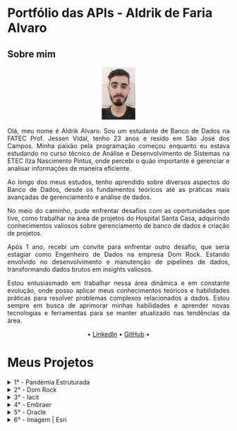 # Portfólio das APIs - Aldrik de Faria Alvaro
<h2>Sobre mim</h2>
<p align="center"><img src="https://raw.githubusercontent.com/Aldrik-Alvaro/bertoti/main/portfolio/IMG_20230921_181017.jpg" width="15%"></p>

<p align="justify">
Olá, meu nome é Aldrik Alvaro. Sou um estudante de Banco de Dados na FATEC Prof. Jessen Vidal, tenho 23 anos e resido em São José dos Campos. Minha paixão pela programação começou enquanto eu estava estudando no curso técnico de Análise e Desenvolvimento de Sistemas na ETEC Ilza Nascimento Pintus, onde percebi o quão importante é gerenciar e analisar informações de maneira eficiente.
</p>

<p align="justify">
Ao longo dos meus estudos, tenho aprendido sobre diversos aspectos do Banco de Dados, desde os fundamentos teóricos até as práticas mais avançadas de gerenciamento e análise de dados.  
</p>

<p align="justify">
No meio do caminho, pude enfrentar desafios com as oportunidades que tive, como trabalhar na área de projetos do Hospital Santa Casa, adquirindo conhecimentos valiosos sobre gerenciamento de banco de dados e criação de projetos.
</p>

<p align="justify">
Após 1 ano, recebi um convite para enfrentar outro desafio, que seria estagiar como Engenheiro de Dados na empresa Dom Rock. Estando envolvido no desenvolvimento e manutenção de pipelines de dados, transformando dados brutos em insights valiosos.
</p>

<p align="justify">
Estou entusiasmado em trabalhar nessa área dinâmica e em constante evolução, onde posso aplicar meus conhecimentos teóricos e habilidades práticas para resolver problemas complexos relacionados a dados. Estou sempre em busca de aprimorar minhas habilidades e aprender novas tecnologias e ferramentas para se manter atualizado nas tendências da área.
</p>


<p align="center">• <a href="https://www.linkedin.com/in/aldrikalvaro/">LinkedIn</a> • <a href="https://github.com/Aldrik-Alvaro">GitHub</a> •</p>





# Meus Projetos


<details>
  <summary>1° - Pandemia Estruturada</summary>

## Pandemia Estruturada

- **1º Semestre** • 6/2021 • [Repositório Github](https://github.com/Aldrik-Alvaro/CarcaraAPI)
- Parceiro Acadêmico: [Fatec](https://fatecsjc-prd.azurewebsites.net/)

![Imagem](https://raw.githubusercontent.com/Aldrik-Alvaro/portifolio/main/videos%20e%20imagens/1%20Semestre/1.jpg)


Em 6/2021, trabalhei no projeto da API com o Parceiro Acadêmico Fatec.
<p align="justify">
Nosso objetivo foi analisar os dados da COVID-19 no estado de São Paulo e entregá-los ao usuário de forma clara e contextualizada, por meio de visualizações gráficas. Sendo a simplicidade um dos princípios do projeto, as visualizações serão geradas pensando prioritariamente na utilidade prática que podem oferecer ao cliente.
</p>

![gif2](https://github.com/Aldrik-Alvaro/portifolio/blob/main/videos%20e%20imagens/1%20Semestre/1.gif)
![gif3](https://github.com/Aldrik-Alvaro/portifolio/blob/main/videos%20e%20imagens/1%20Semestre/2.gif)

### Funcionalidades
<details>
  <summary><b>Páginas Informativas</b></summary>
  O sistema fornecia informações detalhadas sobre casos e óbitos, taxa de vacinação e leitos disponíveis, oferecendo esses dados de maneira acessível e direta aos usuários.
</details>
<details>
  <summary><b>Filtragem de Dados</b></summary>
  Foi implementada uma variedade de filtros que permitem aos usuários selecionar estados e municípios por data, possibilitando a obtenção de insights valiosos sobre a pandemia.
</details>
<details>
  <summary><b>Painéis Totalizadores</b></summary>
  O sistema incluía uma aba com painéis totalizadores, apresentando informações relevantes sobre o andamento da pandemia de forma consolidada.
</details>


### Tecnologias Utilizadas

- [Python](https://www.python.org/): Linguagem utilizada para desenvolvimento do back-end.
- [Flask](https://flask.palletsprojects.com/): Framework utilizado para facilitar a configuração e o gerenciamento das dependências no desenvolvimento em Python.
- [JavaScript](https://developer.mozilla.org/pt-BR/docs/Web/JavaScript): Linguagem usada para o desenvolvimento do front-end.
- [HTML](https://developer.mozilla.org/pt-BR/docs/Web/HTML): Utilizado para estruturar e criar o conteúdo das páginas web, não está diretamente relacionado à comunicação entre o front-end e o back-end, mas sim à criação de interfaces visuais.


### Contribuições Pessoais

#### Desenvolvimento do Front-end:
 - Atuei no desenvolvimento do front-end, implementando funcionalidades como a criação de páginas informativas, filtros de dados e painéis totalizadores.

#### Comunicação entre front-end e back-end:
 - Assegurei uma comunicação entre as camadas front-end e back-end, utilizando APIs RESTful para garantir a correta transmissão de informações e dados.


### Hard Skills
 <table>
    <tr>
      <th width="300px">Tecnologia/Metodologia</th>
      <th width="300px">Classificação</th>
    </tr>
    <tr>
      <td>Python</td>
      <td>★★☆☆☆</td>
    </tr>
    <tr>
      <td>HTML</td>
      <td>★★☆☆☆</td>
    </tr>
    <tr>
      <td>Flask</td>
      <td>★☆☆☆☆</td>
    </tr>
  </table>

  ### Soft Skills

**Adaptabilidade**
- <p align="justify">Trabalhando com diversas linguagens e tecnologias que eu nunca havia utilizado antes, consegui adaptar e expandir meu conhecimento para novos horizontes.</p>
**Trabalho em Equipe**
- <p align="justify">Como meu primeiro projeto na Fatec, esse foi também o meu primeiro projeto em equipe utilizando a metodologia Scrum. Essa experiência me ensinou que o trabalho em equipe é fundamental para o sucesso do projeto.</p>

</details>














<details>
  <summary>2° - Dom Rock</summary>

## Dom Rock

- **2º Semestre** • 2/2023 • [Repositório Github](https://github.com/Aldrik-Alvaro/Dom_Rock)
- Parceiro Acadêmico: [Dom Rock](https://www.domrock.net/)

![Imagem](https://github.com/Aldrik-Alvaro/Dom_Rock/blob/main/GIT/cabecario2.jpg)

Em 2/2023, trabalhei no projeto da API com o Parceiro Acadêmico Dom Rock.
<p align="justify">
O desafio foi desenvolver uma solução para gerenciar a ativação de clientes na plataforma Dom Rock, integrando dados de parâmetros e variáveis de cada cliente para alocação de recursos. A equipe Fluffy desenvolveu um Sistema de Gerenciamento de Clientes em Java, com funcionalidades de cadastro, consulta, edição, relatórios, logs e exportação, e com níveis de acesso para garantir segurança dos dados.
</p>

![Gif](https://raw.githubusercontent.com/Aldrik-Alvaro/Dom_Rock/main/GIT/prototipo.gif)
![Imagem](https://github.com/Aldrik-Alvaro/portifolio/blob/main/videos%20e%20imagens/2%20Semestre/3.jpg)

### Funcionalidades

Funcionalidades
<details>
  <summary><b>Gestão de Clientes</b></summary>
O sistema permite registrar todas as informações dos clientes, incluindo detalhes de contato e endereço. Isso facilita a administração do relacionamento com o cliente, oferecendo uma visão consolidada e de fácil acesso.

</details>
<details>
  <summary><b>Catalogação de Soluções</b></summary>
Há uma base de dados que mantém um catálogo detalhado das soluções e módulos oferecidos pela Dom Rock, destacando funcionalidades e versões disponíveis. Isso proporciona uma referência rápida e precisa sobre os produtos da empresa, tanto para a equipe interna quanto para os clientes.

</details>
<details>
  <summary><b>Processo de Ativação</b></summary>
O sistema define e gerencia o processo de ativação, dividindo-o em etapas específicas, cada uma com recursos e definições predefinidos. Isso garante uma ativação organizada e registra o progresso para uma visão clara do status de cada cliente.

</details>
<details>
  <summary><b>Relatórios e Consultas</b></summary>
As funcionalidades de consulta e relatórios oferecem uma análise detalhada dos dados, permitindo aos usuários visualizar métricas importantes, como desempenho por cliente, tipo de solução ativada e estágio do processo de ativação. Esses insights ajudam nas decisões estratégicas, proporcionando uma compreensão completa do ambiente operacional.

</details>


### Tecnologias Utilizadas

- [Java SE 14](https://www.oracle.com/java/): Linguagem para desenvolvimento do back-end em Java.
- [JavaFX](https://openjfx.io/): Plataforma para criação de interfaces gráficas em Java.
- [JavaScript](https://developer.mozilla.org/pt-BR/docs/Web/JavaScript): Linguagem para o desenvolvimento do front-end.
- [SQL Server](https://www.microsoft.com/pt-br/sql-server): Sistema Gerenciador de Banco de Dados (SGBD).

### Contribuições Pessoais


#### Desenvolvimento do Banco de dados:
Como Desenvolvedor responsavel por criar e gerenciar o banco de dados SQL Server, trabalhei desde seu design, estruturação e implementação de Tabelas, Gatilhos e Funções. Minhas atividades envolveram:
 - Design do banco de dados.
 - Criação e gerenciamentos de tabelas, gatilhos e funções.
 - Criação de views para a visualização de insights.
 


### Hard Skills
 <table>
    <tr>
      <th width="300px">Tecnologia/Metodologia</th>
      <th width="300px">Classificação</th>
    </tr>
    <tr>
      <td>SQL Server</td>
      <td>★★★★☆</td>
    </tr>
    <tr>
      <td>Java</td>
      <td>★★☆☆☆</td>
    </tr>
  </table>


### Soft Skills

**Resolução de Problemas**
- <p align="justify">
Durante o projeto, após uma das entregas, surgiu a necessidade de refatorar o banco de dados para melhor alinhar com os requisitos do cliente. Nesse momento, a comunicação com o Product Owner foi fundamental para compreender plenamente as expectativas e necessidades do cliente, garantindo que as alterações fossem apropriadas e eficazes.</p>
**Comunicação eficaz**
- <p align="justify">Durante o desenvolvimento, recebemos muitos feedbacks do cliente que nos direcionam ao caminho correto. Foi essencial entender detalhadamente as necessidades do cliente para garantir que o produto final atende-se às suas expectativas. Utilizei essas informações para ajustar nossas abordagens e aprimorar continuamente o projeto.</p>

</details>















<details>
  <summary>3° - Iacit</summary>

## Iacit

- **3º Semestre** • 6/2022 • [Repositório Github](https://github.com/fluffyfatec/Iacit)
- Parceiro Acadêmico: [Iacit](https://www.iacit.com.br/)

![Imagem](https://github.com/fluffyfatec/Iacit/blob/Sprint-1/GIT/cabecario%20(3).jpg)


Em 6/2022, trabalhei no projeto da API com o Parceiro Acadêmico IACIT.
<p align="justify">
O desafio do projeto foi criar um sistema para importar e armazenar dados meteorológicos em uma base de dados, permitindo criar dashboards para análise dos dados e exportação de relatórios desejados pelos clientes.
</p>

<p align="center">
    <img src="https://raw.githubusercontent.com/Aldrik-Alvaro/portifolio/main/videos%20e%20imagens/3%20Semestre/3.gif" width="100%"></img>
</p>

![Imagem](https://github.com/Aldrik-Alvaro/portifolio/blob/main/videos%20e%20imagens/3%20Semestre/2.jpg)

### Funcionalidades
<details>
  <summary><b>Cadastro de Estados e Regiões</b></summary>
O cadastro de Estados e Regiões proporciona uma organização precisa das operações, permitindo análises específicas por região e melhorando significativamente a contextualização das informações.

</details>
<details>
  <summary><b>Geração de Relatórios</b></summary>
A geração de relatórios é uma ferramenta indispensável para extrair insights valiosos e avaliar o desempenho do sistema. A capacidade de criar relatórios personalizados permite uma visualização abrangente dos dados, oferecendo detalhes sobre o estado das estações, o desempenho regional e as tendências temporais.

</details>
<details>
  <summary><b>Importação de Dados</b></summary>
A importação de dados otimiza o fluxo de informações no sistema, facilitando a transferência rápida de grandes conjuntos de dados. Isso assegura uma atualização eficiente do sistema, mantendo-o sempre atualizado e pronto para fornecer análises precisas.

</details>

### Tecnologias Utilizadas

- [Java SE 14](https://www.java.com/pt-BR/): Linguagem para desenvolvimento do back-end.
- [Spring Boot](https://spring.io/): Framework para facilitar a configuração e gerenciamento das dependências do projeto em Java.
- [JavaScript](https://www.javascript.com/): Linguagem para o desenvolvimento do front-end.
- [Thymeleaf](https://www.thymeleaf.org/): Utilizada para comunicação entre o front-end e a API Rest no back-end.
- [PostgreSQL](https://www.postgresql.org/): SGBD para o desenvolvimento do Banco de Dados.

### Contribuições Pessoais

#### Desenvolvimento do back-end:
 - Fui responsável pelo desenvolvimento do back-end. Implementei funcionalidades essenciais e a lógica de negócios, como listagem e filtro de dados meteorológicos, criando endpoints RESTful para manipulação de dados.

#### Comunicação entre front-end e back-end:
 - Assegurei uma comunicação eficiente entre o front-end e o back-end, utilizando Ajax para realizar filtros dinâmicos.

### Hard Skills  
<table>
    <tr>
      <th width="300px">Tecnologia/Metodologia</th>
      <th width="300px">Classificação</th>
    </tr>
    <tr>
      <td>HTML</td>
      <td>★★★☆☆</td>
    </tr>
    <tr>
      <td>Bootstrap</td>
      <td>★★★★☆</td>
    </tr>
    <tr>
      <td>Chart.js</td>
      <td>★★★☆☆</td>
    </tr>
  </table>


### Soft Skills

**Trabalho em Equipe**
- <p align="justify">Durante o projeto, o cliente expressou a vontantade de possuir um crud para gerenciamento de usuarios em sua plataforma, como era algo que não estava em nosso escopo, foi necessario um esforço maior da equipe para que atendenssemos a solicitação do cliente.</p>

</details>

<details>
  <summary>4° - Embraer</summary>

## Embraer

- **4º Semestre** • 2/2023 • [Repositório Github](https://github.com/Aldrik-Alvaro/apiEmbraer4-sem/tree/main)
- Parceiro Acadêmico: [Embraer](https://embraer.com/br/pt)

![Imagem](https://github.com/octopusBD/apiEmbraer4-sem/blob/b92089563bafd98ceac265983ccba1574dacab6e/Imagens%20documentacao/doc/inicial.png)

Em 2/2023, trabalhei no projeto da API com o Parceiro Acadêmico Embraer.
<p align="justify">
O desafio do projeto foi desenvolver um software web para a Embraer que permitisse aos usuários acessar toda a documentação de diversos tipos de aviões de maneira simples e intuitiva por meio de dispositivos móveis, possibilitando o acesso ao manual em qualquer lugar e a qualquer momento.
</p>
<img src="https://github.com/Aldrik-Alvaro/portifolio/blob/main/videos%20e%20imagens/4%20Semestre/2.gif" width="100%" height="100%">
<img src="https://github.com/Aldrik-Alvaro/portifolio/blob/main/videos%20e%20imagens/4%20Semestre/3.png" width="100%" height="100%">
<img src="https://github.com/Aldrik-Alvaro/portifolio/blob/main/videos%20e%20imagens/4%20Semestre/4.png" width="100%" height="100%">

### Funcionalidades

<details>
  <summary><b>Estruturação e Persistência de Dados no Banco de Dados</b></summary>
  
Foi Projetada e implementada uma estrutura de dados adequada para armazenar informações sobre veículos, clientes e itens opcionais no banco de dados.
</details>

<details>
  <summary><b>Interface de Consulta para Itens Opcionais de Veículos</b></summary>
  
Uma interface amigável foi desenvolvida para permitir aos usuários visualizarem facilmente a lista de itens opcionais disponíveis para os veículos.
</details>

<details>
  <summary><b>Sistema de Configuração de Notificações para Atualizações</b></summary>
  
Implentação de um sistema que permite aos usuários configurarem notificações para receberem alertas personalizados sobre atualizações relevantes no sistema.
</details>

<details>
  <summary><b>Interface Administrativa para Modificação e Remoção de Clientes</b></summary>
  
A interface administrativa foi criada para permitir aos administradores realizar modificações e remoções de clientes do banco de dados com facilidade e segurança.
</details>

### Tecnologias Utilizadas

- [Java SE 14](https://www.oracle.com/java/): Linguagem de programação utilizada para o desenvolvimento do back-end em Java.
- [Spring Boot](https://spring.io/projects/spring-boot): Framework para simplificar a configuração e o gerenciamento de dependências no desenvolvimento em Java.
- [JavaScript](https://developer.mozilla.org/pt-BR/docs/Web/JavaScript): Linguagem utilizada para o desenvolvimento do front-end.
- [Vue.js](https://vuejs.org/): Framework progressivo de JavaScript utilizado para criar interfaces de usuário no front-end e se comunicar com APIs REST no back-end.
- [Oracle Autonomous Database](https://www.oracle.com/database/): Um serviço de banco de dados fornecido pela Oracle para o desenvolvimento do banco de dados.


### Contribuições Pessoais

#### Comunicação entre front-end e back-end: 
 - Assegurei a integração eficiente entre as camadas front-end e back-end, facilitando a transmissão precisa e segura de informações entre os sistemas Vue.js no front-end e Spring Boot no back-end.

#### Desenvolvimento do banco de dados:
 - Desempenhei um papel fundamental no design, implementação e manutenção do banco de dados Oracle Autonomous, garantindo sua integridade e desempenho para atender às necessidades do projeto.

### Hard Skills
   <table>
    <tr>
      <th width="300px">Tecnologia/Metodologia</th>
      <th width="300px">Classificação</th>
    </tr>
    <tr>
      <td>Oracle Analytics</td>
      <td>★★★★☆</td>
    </tr>
    <tr>
      <td>Vue.js</td>
      <td>★★★★☆</td>
    </tr>
     <tr>
      <td>Oracle Autonomous Database</td>
      <td>★★★★☆</td>
    </tr>
  </table>

### Soft Skills

**Criatividade**
- <p align="justify">Durante o projeto, enfrentamos desafios que exigiam soluções criativas para atividades desconhecidas. Em uma situação em que precisávamos de uma solução rápida, optamos por criar notificações por trigger no banco de dados. Essa abordagem nos permitiu armazenar informações e notificar o cliente sobre atualizações importantes, melhorando significativamente a funcionalidade do sistema.</p>

**Comunicação Assertiva**
- <p align="justify">Durante o projeto, foi essencial exercitar minha habilidade de comunicação assertiva ao negociar as entregas com o cliente. Este aspecto foi fundamental para garantir que a equipe pudesse executar o projeto de forma eficaz, atendendo às expectativas estabelecidas. Essa interação pessoal foi crucial para alinhar as necessidades do cliente com as capacidades da equipe, resultando em um processo de trabalho mais fluido e produtivo.</p>



</details>









<details>
  <summary>5° - Oracle</summary>

## Oracle

- **5º Semestre** • 6/2023 • [Repositório Github](https://github.com/Aldrik-Alvaro/Projeto-Integrador-Oracle)
- Parceiro Acadêmico: [Oracle](https://www.oracle.com/br/)



Em 6/2023, trabalhei no projeto da API com o Parceiro Acadêmico Oracle.
<p align="justify">
O desafio consistiu em desenvolver um sistema web que permitisse o gerenciamento de insumos e funcionários, além de fornecer visualização de dados processados para que o proprietário do negócio possa gerenciar suas vendas, estoques, equipe de trabalho e projetar suas ações futuras.
</p>

<img src="https://raw.githubusercontent.com/Aldrik-Alvaro/Projeto-Integrador-Oracle/main/Documentacao/Team/imgOracleFatec_1.jpg" width="100%" height="100%">

### Funcionalidades

<details>
  <summary><b>Organização de Painéis de Gerenciamento</b></summary>
  
Esta funcionalidade permitia aos usuários criar e visualizar painéis personalizados para gerenciar diferentes aspectos do restaurante, incluindo pessoal, fornecedores e insumos. Os usuários podiam organizar e personalizar esses painéis de acordo com suas necessidades específicas.
</details>

<details>
  <summary><b>Painel de Controle de Fluxo</b></summary>
  
O painel de controle de fluxo oferecia uma visão ampla do fluxo de funcionários, clientes e inventário. Ele fornecia informações sobre o movimento dentro do restaurante, permitindo aos usuários identificar padrões e otimizar a alocação de recursos.
</details>

<details>
  <summary><b>Comparadores Analíticos</b></summary>
  
Os comparadores analíticos eram ferramentas poderosas para análise de dados. Eles permitiam comparar a relação entre clientes, equipe e estoque, além de prever as necessidades de insumos para a preparação de pratos. Os usuários podiam identificar tendências, oportunidades de melhoria e fazer previsões mais precisas com base nos dados apresentados.</details>

<details>
  <summary><b>Recomendações de Compras e Alocação de Pessoal</b></summary>
  
Com base nas análises feitas pelos comparadores, o sistema gerava recomendações automáticas de compras de insumos e alocação de pessoal. Isso ajudava os usuários a tomar decisões mais informadas e eficientes, garantindo que o restaurante estivesse sempre bem abastecido e operando de maneira otimizada.
</details>

<img src="https://github.com/Aldrik-Alvaro/portifolio/blob/main/videos%20e%20imagens/5%20Semestre/2.gif" width="100%" height="100%">

### Tecnologias Utilizadas

- [Java SE 14](https://www.oracle.com/java/): Linguagem de programação utilizada para o desenvolvimento do back-end em Java.
- [Spring Boot](https://spring.io/projects/spring-boot): Framework para simplificar a configuração e o gerenciamento de dependências no desenvolvimento em Java.
- [JavaScript](https://developer.mozilla.org/pt-BR/docs/Web/JavaScript): Linguagem utilizada para o desenvolvimento do front-end.
- [Vue.js](https://vuejs.org/): Framework progressivo de JavaScript utilizado para criar interfaces de usuário no front-end e se comunicar com APIs REST no back-end.
- [Oracle Autonomous Database](https://www.oracle.com/database/): Um serviço de banco de dados fornecido pela Oracle para o desenvolvimento do banco de dados.
- [Oracle Analytics](https://www.oracle.com/database/): Uma plataforma de análise de dados fornecida pela Oracle para a visualização, análise e geração de insights a partir de dados armazenados no banco de dados Oracle.


### Contribuições Pessoais

#### Desenvolvimento do Front-end:
 - Desempenhei um papel fundamental no desenvolvimento do front-end, implementando funcionalidades e aprimorando a experiência do usuário no projeto.

#### Comunicação entre front-end e back-end:
 - Assegurei uma comunicação eficiente e precisa entre as camadas front-end e back-end, garantindo a integração fluida e a transmissão correta de informações.

#### Criação de gráficos e visualizações no BI:
 - Fui responsável pela criação e implementação de gráficos e visualizações no ambiente de Business Intelligence, utilizando dados provenientes da integração entre front-end e back-end para apresentar informações relevantes de forma clara e visualmente impactante.


### Hard Skills
<table>
  <tr>
    <th width="300px">Tecnologia/Metodologia</th>
    <th width="300px">Classificação</th>
  </tr>
  <tr>
    <td>Oracle Analytics</td>
    <td>★★★★☆</td>
  </tr>
  <tr>
    <td>Spring Boot</td>
    <td>★★★★☆</td>
  </tr>
  <tr>
    <td>Vue.js</td>
    <td>★★★★☆</td>
  </tr>
</table>

### Soft Skills

**Planejamento e Organização**
- <p align="justify">Durante o desenvolvimento do backend neste projeto, eu precisava garantir que as tarefas fossem concluídas dentro do prazo para que meus colegas responsáveis pelo frontend tivessem tempo suficiente para executar suas atividades dentro dos prazos estipulados em cada sprint. A organização e o planejamento das necessidades das atividades mais urgentes foram fundamentais para garantir uma distribuição eficiente do trabalho e o cumprimento das metas estabelecidas.</p>

**Proatividade**
- <p align="justify">Durante o projeto, demonstrei proatividade ao oferecer suporte aos colegas e ao antecipar possíveis obstáculos. Uma das formas em que isso se manifestou foi na minha iniciativa em realizar testes unitários regularmente para garantir que as funcionalidades estivessem funcionando conforme o esperado. Essa abordagem não apenas assegurou a qualidade do código, mas também contribuiu para o bem-estar da equipe, mantendo um ambiente de trabalho mais estável e produtivo.</p>

</details>



<details>
  <summary>6° - Imagem | Esri</summary>

## Imagem | Esri

- **6º Semestre** • 6/2023 • [Repositório Github](https://github.com/Fluffy-Fatec/Projeto-Integrador-Imagem)
- Parceiro Acadêmico: [Imagem | Esri](https://www.img.com.br/pt-br/home)



Em 02/2024, trabalhei no projeto da API com o Parceiro Acadêmico Imagem | Esri.
<p align="justify">
<p align="center"><img src="https://raw.githubusercontent.com/Fluffy-Fatec/Projeto-Integrador-Imagem/main/Documentation/Team/pandalyzeheader.jpg" width="100%"></img></p>

O desafio é compreender profundamente o sentimento dos clientes através de uma plataforma sofisticada que analisa avaliações online. Integrando tecnologias avançadas para mapear e visualizar esses sentimentos em um contexto geográfico real, permitindo que as empresas ajustem suas estratégias com uma precisão sem precedentes. 
</p>
<p align="center"><img src="https://github.com/Aldrik-Alvaro/portifolio/blob/main/videos%20e%20imagens/6%20Semestre/gif-imagem.gif" width="100%"></img></p>
</br>
<p align="center"><img src="https://github.com/Aldrik-Alvaro/portifolio/blob/main/videos%20e%20imagens/6%20Semestre/pandalyzefundo.jpg" width="100%"></img></p>

#### Funcionalidades

<details>
  <summary><b>Visão Geral da Análise de Sentimento</b></summary>
Esta funcionalidade oferecia aos usuários uma visão consolidada da análise de sentimento em uma única tela. Eles podiam visualizar métricas-chave de sentimentos através de gráficos e tabelas, permitindo uma compreensão rápida e abrangente do panorama geral.

</details>
<details>
  <summary><b>Exploração Geográfica Interativa</b></summary>
O recurso de exploração geográfica interativa permitia aos usuários explorar a distribuição geográfica dos dados em um mapa interativo. Isso facilitava a compreensão de como os sentimentos dos clientes variavam de acordo com a localização, fornecendo insights valiosos para ajustes estratégicos.

</details>
<details>
  <summary><b>Sistema de Permissões e Login Seguro</b></summary>
O sistema de permissões e login seguro garantia que os usuários acessassem apenas as informações relevantes e protegiam os dados sensíveis. Os diferentes níveis de acesso garantiam a segurança e a privacidade dos dados, enquanto o login seguro por e-mail e senha fornecia uma camada adicional de proteção.

</details>
<details>
  <summary><b>Edição de Perfil e Alteração de Senha</b></summary>
Os recursos de edição de perfil e alteração de senha permitiam aos usuários gerenciar suas informações pessoais com facilidade. Eles podiam atualizar seus dados, como nome, e-mail e senha, conforme necessário, garantindo precisão e segurança em suas contas.

</details>
<details>
  <summary><b>Filtragem Avançada e Visualização em Tabela</b></summary>
A capacidade de filtragem avançada e visualização em tabela oferecia aos usuários uma maneira eficiente de explorar e analisar os dados. Eles podiam filtrar os dados por categoria de sentimento e período, além de visualizá-los em uma tabela única para uma compreensão mais detalhada e abrangente.

</details>
<details>
  <summary><b>Expiração de Sessão e Notificações</b></summary>
A funcionalidade de expiração de sessão e notificações garantia a segurança e a conveniência dos usuários. As sessões expiravam automaticamente após um determinado período de inatividade, enquanto as notificações alertavam os usuários sobre as solicitações de alterações e a necessidade de aprovação das mesmas.

</details>
<details>
  <summary><b>Logout Manual</b></summary>
O logout manual oferecia aos usuários controle sobre suas próprias sessões. Eles podiam encerrar a sessão manualmente a qualquer momento, garantindo a segurança e a privacidade de seus dados.

</details>

### Tecnologias Utilizadas

- [Java SE 14](https://www.java.com/pt-BR/): linguagem para desenvolvimento da aplicação para back-end.
- [Spring Boot](https://spring.io/): framework para Java utilizada para facilitar a configuração e o gerenciamento das dependências do projeto.
- [Python](https://www.java.com/pt-BR/): é uma linguagem de programação de alto nível amplamente utilizada para análise de dados, machine learning, desenvolvimento web e uma variedade de outras aplicações.
- [React.js](https://react.dev/): React é uma biblioteca JavaScript de código-aberto, focalizada no desenvolvimento de interfaces de usuário.
- [Material-UI](https://mui.com/material-ui/getting-started/installation/): é uma biblioteca de componentes React para construir interfaces de usuário consistentes e bonitas.
- [CSS](https://developer.mozilla.org/pt-BR/docs/Web/CSS): utilizado para estilização do dashboard.
- [ApexCharts](https://www.oracle.com/business-analytics/): é uma biblioteca JavaScript de gráficos interativos de código-aberto, que oferece uma ampla gama de opções para visualização de dados.
- [PostgreSQL](https://www.postgresql.org): sistema de Gerenciamento de Banco de Dados para desenvolvimento do projeto.
- [Figma](https://www.figma.com/): ferramenta para o desenvolvimento e prototipação das wireframes. 


### Contribuições Pessoais

#### Desenvolvimento do Banco de dados:
Como Desenvolvedor responsavel por criar e gerenciar o banco de dados SQL Server, trabalhei desde seu design, estruturação e implementação de Tabelas, Gatilhos e Funções. Minhas atividades envolveram:
 - Design do banco de dados.
 - Criação e gerenciamentos de tabelas, gatilhos e funções.
 - Criação de views para a visualização de insights.
 


### Hard Skills
<table>
  <tr>
    <th width="300px">Tecnologia/Metodologia</th>
    <th width="300px">Classificação</th>
  </tr>
  <tr>
    <td>PostgreSQL</td>
    <td>★★★★☆</td>
  </tr>
  <tr>
    <td>Python</td>
    <td>★★★★☆</td>
  </tr>
</table>

### Soft Skills

**Planejamento e Organização**
- <p align="justify">Durante o desenvolvimento do banco de dados neste projeto, eu precisava garantir que as tarefas fossem concluídas dentro do prazo para que meus colegas responsáveis pelo frontend e back end tivessem tempo suficiente para executar suas atividades dentro dos prazos estipulados em cada sprint. A organização e o planejamento das necessidades das atividades mais urgentes foram fundamentais para garantir uma distribuição eficiente do trabalho e o cumprimento das metas estabelecidas.</p>

**Proatividade**
- <p align="justify">Durante o projeto, demonstrei proatividade ao oferecer suporte aos colegas e ao antecipar possíveis obstáculos. Uma das formas em que isso se manifestou foi na minha iniciativa em realizar testes unitários regularmente para garantir que as funcionalidades estivessem funcionando conforme o esperado. Essa abordagem não apenas assegurou a qualidade do código, mas também contribuiu para o bem-estar da equipe, mantendo um ambiente de trabalho mais estável e produtivo.</p>

</details>
